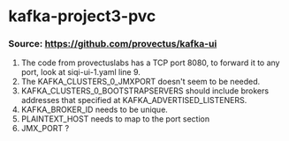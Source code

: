 # kafka-project3-pvc

### Source: https://github.com/provectus/kafka-ui

1. The code from provectuslabs has a TCP port 8080, to forward it to any port, look at siqi-ui-1.yaml line 9.
2. The KAFKA_CLUSTERS_0_JMXPORT doesn't seem to be needed.
3. KAFKA_CLUSTERS_0_BOOTSTRAPSERVERS should include brokers addresses that specified at KAFKA_ADVERTISED_LISTENERS.
4. KAFKA_BROKER_ID needs to be unique.
5. PLAINTEXT_HOST needs to map to the port section
6. JMX_PORT ? 